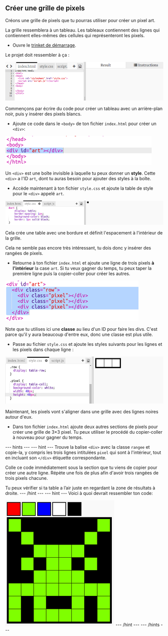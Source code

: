 ## Créer une grille de pixels

Créons une grille de pixels que tu pourras utiliser pour créer un pixel art.

La grille ressemblera à un tableau. Les tableaux contiennent des lignes qui contiennent elles-mêmes des cellules qui représenteront les pixels.

+ Ouvre le [trinket de démarrage](http://jumpto.cc/web-pixel).

Le projet doit ressembler à ça :

![capture d'écran](images/pixel-starter.png)

Commençons par écrire du code pour créer un tableau avec un arrière-plan noir, puis y insérer des pixels blancs.

+ Ajoute ce code dans le `<body>` de ton fichier `index.html` pour créer un `<div>`:

![capture d'écran](images/pixel-art-art.png)

Un `<div>` est une boîte invisible à laquelle tu peux donner un **style**. Cette `<div>` a l'ID `art`, dont tu auras besoin pour ajouter des styles à la boîte.

+ Accède maintenant à ton fichier `style.css` et ajoute la table de style pour le `<div>` appelé `art`.

![capture d'écran](images/pixel-art-style.png)

Cela crée une table avec une bordure et définit l'espacement à l'intérieur de la grille.

Cela ne semble pas encore très intéressant, tu dois donc y insérer des rangées de pixels.

+ Retourne à ton fichier `index.html` et ajoute une ligne de trois pixels **à l'intérieur** la case `art`. Si tu veux gagner du temps, tu peux taper la première ligne puis la copier-coller pour créer les autres.

![capture d'écran](images/pixel-art-row.png)

Note que tu utilises ici une **classe** au lieu d'un ID pour faire les divs. C'est parce qu'il y aura beaucoup d'entre eux, donc une classe est plus utile.

+ Passe au fichier `style.css` et ajoute les styles suivants pour les lignes et les pixels dans chaque ligne :

![capture d'écran](images/pixel-art-row-style.png)

Maintenant, les pixels vont s'aligner dans une grille avec des lignes noires autour d'eux.

+ Dans ton fichier `index.html` ajoute deux autres sections de pixels pour créer une grille de 3×3 pixel. Tu peux utiliser le procédé du copier-coller à nouveau pour gagner du temps.

--- hints ---
 --- hint --- Trouve la balise `<div>` avec la classe `rangee` et copie-la, y compris les trois lignes intitulées `pixel` qui sont à l'intérieur, tout en incluant son `</div>` étiquette correspondante.

Colle ce code immédiatement sous la section que tu viens de copier pour créer une autre ligne. Répète une fois de plus afin d'avoir trois rangées de trois pixels chacune.

Tu peux vérifier si ta table a l’air juste en regardant la zone de résultats à droite.
--- /hint ---
 --- hint --- Voici à quoi devrait ressembler ton code:

![capture d'écran](images/pixel-art-final.png)
--- /hint ---
--- /hints ---